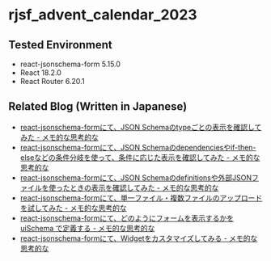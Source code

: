 # rjsf_advent_calendar_2023

## Tested Environment

- react-jsonschema-form 5.15.0
- React 18.2.0
- React Router 6.20.1

## Related Blog (Written in Japanese)

- [react-jsonschema-formにて、JSON Schemaのtypeごとの表示を確認してみた - メモ的な思考的な](https://thinkami.hatenablog.com/entry/2023/12/02/225506)
- [react-jsonschema-formにて、JSON Schemaのdependenciesやif-then-elseなどの条件分岐を使って、条件に応じた表示を確認してみた - メモ的な思考的な](https://thinkami.hatenablog.com/entry/2023/12/03/185201)
- [react-jsonschema-formにて、JSON Schemaのdefinitionsや外部JSONファイルを使ったときの表示を確認してみた - メモ的な思考的な](https://thinkami.hatenablog.com/entry/2023/12/04/204047)
- [react-jsonschema-formにて、単一ファイル・複数ファイルのアップロードを試してみた - メモ的な思考的な](https://thinkami.hatenablog.com/entry/2023/12/05/212258)
- [react-jsonschema-formにて、どのようにフォームを表示するかを uiSchema で定義する - メモ的な思考的な](https://thinkami.hatenablog.com/entry/2023/12/06/210723)
- [react-jsonschema-formにて、Widgetをカスタマイズしてみる - メモ的な思考的な](https://thinkami.hatenablog.com/entry/2023/12/07/231806)
